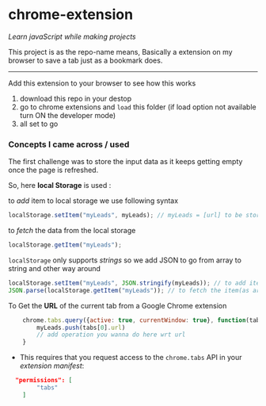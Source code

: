 # chrome-extension

_Learn javaScript while making projects_

This project is as the repo-name means, Basically a extension on my browser to save a tab just as a bookmark does.

---

Add this extension to your browser to see how this works

1.  download this repo in your destop
2.  go to chrome extensions and `load` this folder (if load option not available turn ON the developer mode)
3.  all set to go

### Concepts I came across / used

The first challenge was to store the input data as it keeps getting empty once the page is refreshed.

So, here **local Storage** is used :

to _add_ item to local storage we use following syntax

```javascript
localStorage.setItem("myLeads", myLeads); // myLeads = [url] to be stored as value of  the key myLeads
```

to _fetch_ the data from the local storage

```javascript
localStorage.getItem("myLeads");
```

`localStorage` only supports _strings_
so we add JSON to go from array to string and other way around

```javascript
localStorage.setItem("myLeads", JSON.stringify(myLeads)); // to add item(as string) to localStorage
JSON.parse(localStorage.getItem("myLeads")); // to fetch the item(as array) from localStorage
```

To Get the **URL** of the current tab from a Google Chrome extension

```javascript
    chrome.tabs.query({active: true, currentWindow: true}, function(tabs){
        myLeads.push(tabs[0].url)
        // add operation you wanna do here wrt url
    }
```

- This requires that you request access to the `chrome.tabs` API in your _extension manifest_:

```json
  "permissions": [
        "tabs"
    ]
```
